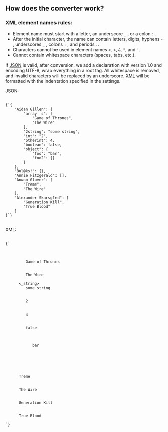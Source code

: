 ## How does the converter work?

### XML element names rules:

-   Element name must start with a letter, an underscore `_` , or a colon `:` .
-   After the initial character, the name can contain letters, digits, hyphens `-` , underscores `_` , colons `:` , and periods `.`.
-   Characters cannot be used in element names `<`, `>`, `&`, `"`, and `'`.
-   Cannot contain whitespace characters (spaces, tabs, etc.).

If [JSON](/#jsonAnchor) is valid, after conversion, we add a declaration with version 1.0 and encoding UTF-8, wrap everything in a root tag. All whitespace is removed, and invalid characters will be replaced by an underscore. [XML](/formatter/xml#xmlAnchor) will be formatted with the indentation specified in the settings.

JSON:

<pre>

<code class="language-json hljs">{`{
    "Aidan Gillen": {
        "array  s": [
            "Game of Thrones",
            "The Wire"
        ],
        "2string": "some string",
        "int": "2",
        "otherint": 4,
        "boolean": false,
        "object": {
            "foo": "bar",
            "foo2": {}
        }
    },
    "Bul@ks!": {},
    "Annie Fitzgerald": [],
    "Anwan Glover": [
        "Treme",
        "The Wire"
    ],
    "Alexander Skarsg?rd": [
        "Generation Kill",
        "True Blood"
    ]
}`}
</code>
</pre>

XML:

<pre>

<code class="language-xml hljs">{`<?xml version="1.0" encoding="UTF-8"?>
<root>
   <AidanGillen>
      <arrays>
         Game of Thrones
      </arrays>
      <arrays>
         The Wire
      </arrays>
      <_string>
         some string
      </_string>
      <int>
         2
      </int>
      <otherint>
         4
      </otherint>
      <boolean>
         false
      </boolean>
      <object>
         <foo>
            bar
         </foo>
         <foo2/>
      </object>
   </AidanGillen>
   <Bul_ks_/>
   <AnwanGlover>
      Treme
   </AnwanGlover>
   <AnwanGlover>
      The Wire
   </AnwanGlover>
   <AlexanderSkarsg_rd>
      Generation Kill
   </AlexanderSkarsg_rd>
   <AlexanderSkarsg_rd>
      True Blood
   </AlexanderSkarsg_rd>
</root>`}
</code>
</pre>
